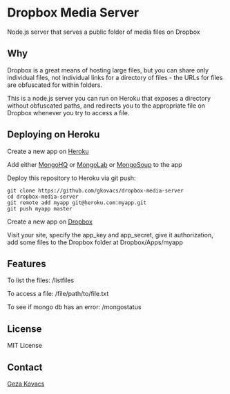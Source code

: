 # Dropbox Media Server

Node.js server that serves a public folder of media files on Dropbox

## Why

Dropbox is a great means of hosting large files, but you can share only individual files, not individual links for a directory of files - the URLs for files are obfuscated for within folders.

This is a node.js server you can run on Heroku that exposes a directory without obfuscated paths, and redirects you to the appropriate file on Dropbox whenever you try to access a file.

## Deploying on Heroku

Create a new app on [Heroku](https://dashboard.heroku.com/apps)

Add either [MongoHQ](https://addons.heroku.com/mongohq) or [MongoLab](https://addons.heroku.com/mongolab) or [MongoSoup](https://addons.heroku.com/mongosoup) to the app

Deploy this repository to Heroku via git push:

    git clone https://github.com/gkovacs/dropbox-media-server
    cd dropbox-media-server
    git remote add myapp git@heroku.com:myapp.git
    git push myapp master

Create a new app on [Dropbox](https://www.dropbox.com/developers/apps)

Visit your site, specify the app\_key and app\_secret, give it authorization, add some files to the Dropbox folder at Dropbox/Apps/myapp

## Features

To list the files: /listfiles

To access a file: /file/path/to/file.txt

To see if mongo db has an error: /mongostatus

## License

MIT License

## Contact

[Geza Kovacs](http://www.gkovacs.com/)
